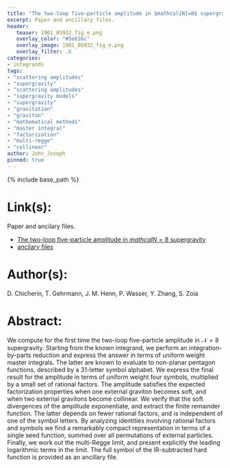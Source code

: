 ```yaml
---
title: "The two-loop five-particle amplitude in $mathcal{N}=8$ supergravity"
excerpt: Paper and ancillary files.
header:
   teaser: 1901_05932_fig_e.png
   overlay_color: "#5e616c"
   overlay_image: 1901_05932_fig_e.png
   overlay_filter: .6
categories:
- integrands
tags:
- "scattering amplitudes"
- "supergravity"
- "scattering amplitudes"
- "supergravity models"
- "supergravity"
- "gravitation"
- "graviton"
- "mathematical methods"
- "master integral"
- "factorization"
- "multi-regge"
- "collinear"
author: John_Joseph
pinned: true
---
```

{% include base_path %}

# Link(s):
Paper and ancilary files.
  * [The two-loop five-particle amplitude in $mathcal{N}=8$ supergravity](https://arxiv.org/abs/1901.05932)
  * [ancilary files](https://arxiv.org/src/1901.05932/anc)

# Author(s):
D. Chicherin, T. Gehrmann, J. M. Henn, P. Wasser, Y. Zhang, S. Zoia

# Abstract:
We compute for the first time the two-loop five-particle amplitude in $\mathcal{N}=8$ supergravity. Starting from the known integrand, we perform an integration-by-parts reduction and express the answer in terms of uniform weight master integrals. The latter are known to evaluate to non-planar pentagon functions, described by a 31-letter symbol alphabet. We express the final result for the amplitude in terms of uniform weight four symbols, multiplied by a small set of rational factors. The amplitude satisfies the expected factorization properties when one external graviton becomes soft, and when two external gravitons become collinear. We verify that the soft divergences of the amplitude exponentiate, and extract the finite remainder function. The latter depends on fewer rational factors, and is independent of one of the symbol letters. By analyzing identities involving rational factors and symbols we find a remarkably compact representation in terms of a single seed function, summed over all permutations of external particles. Finally, we work out the multi-Regge limit, and present explicitly the leading logarithmic terms in the limit. The full symbol of the IR-subtracted hard function is provided as an ancillary file.